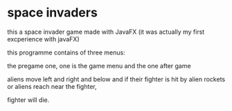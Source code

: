 # space invaders

this a space invader game made with JavaFX (it was actually my first excperience with javaFX) 

this programme contains of three menus:

the pregame one, one is the game menu and the one after game

aliens move left and right and below and if their fighter is hit by alien rockets or aliens reach near the fighter,

fighter will die.



